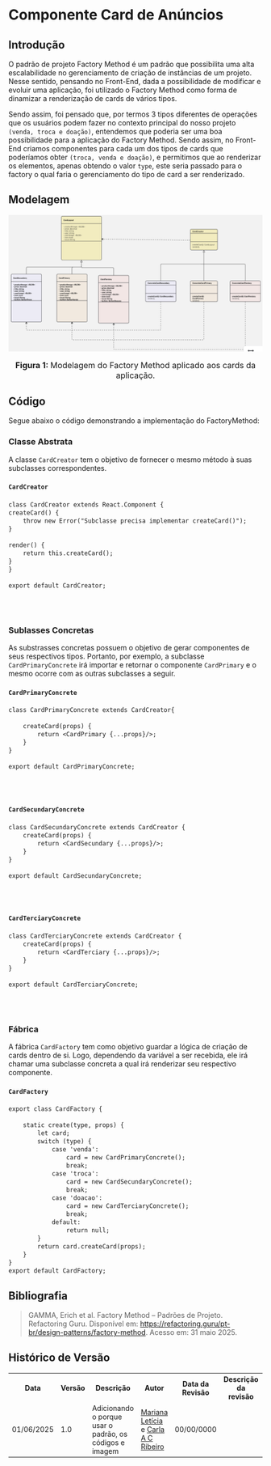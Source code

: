 # Componente Card de Anúncios

## Introdução

O padrão de projeto Factory Method é um padrão que possibilita uma alta escalabilidade no gerenciamento de criação de instâncias de um projeto. Nesse sentido, pensando no Front-End, dada a possibilidade de modificar e evoluir uma aplicação, foi utilizado o Factory Method como forma de dinamizar a renderização de cards de vários tipos.

Sendo assim, foi pensado que, por termos 3 tipos diferentes de operações que os usuários podem fazer no contexto principal do nosso projeto `(venda, troca e doação)`, entendemos que poderia ser uma boa possibilidade para a aplicação do Factory Method. Sendo assim, no Front-End criamos componentes para cada um dos tipos de cards que poderíamos obter `(troca, venda e doação)`, e permitimos que ao renderizar os elementos, apenas obtendo o valor `type`, este seria passado para o factory o qual faria o gerenciamento do tipo de card a ser renderizado. 

## Modelagem

![modelagem de cards usando o padrão factory Method](./../../../../../assets/cardsFactoryMethodModel.png)

<font size="3"><p style="text-align: center"><b>Figura 1: </b>Modelagem do Factory Method aplicado aos cards da aplicação.</p></font>

## Código

Segue abaixo o código demonstrando a implementação do FactoryMethod:

### Classe Abstrata

A classe `CardCreator` tem o objetivo de fornecer o mesmo método à suas subclasses correspondentes.

#### `CardCreator`

    class CardCreator extends React.Component {
    createCard() {
        throw new Error("Subclasse precisa implementar createCard()");
    }

    render() {
        return this.createCard();
    }
    }

    export default CardCreator;

<br>
<br>

### Sublasses Concretas

As substrasses concretas possuem o objetivo de gerar componentes de seus respectivos tipos. Portanto, por exemplo, a subclasse `CardPrimaryConcrete` irá importar e retornar o componente `CardPrimary` e o mesmo ocorre com as outras subclasses a seguir.

#### `CardPrimaryConcrete`

    class CardPrimaryConcrete extends CardCreator{
        
        createCard(props) {
            return <CardPrimary {...props}/>;
        }
    }

    export default CardPrimaryConcrete;

<br>
<br>

#### `CardSecundaryConcrete`

    class CardSecundaryConcrete extends CardCreator {
        createCard(props) {
            return <CardSecundary {...props}/>;
        }
    }

    export default CardSecundaryConcrete;

<br>
<br>

#### `CardTerciaryConcrete`

    class CardTerciaryConcrete extends CardCreator {
        createCard(props) {
            return <CardTerciary {...props}/>;
        }
    }

    export default CardTerciaryConcrete;

<br>
<br>

### Fábrica

A fábrica `CardFactory` tem como objetivo guardar a lógica de criação de cards dentro de si. Logo, dependendo da variável a ser recebida, ele irá chamar uma subclasse concreta a qual irá renderizar seu respectivo componente.

#### `CardFactory`

    export class CardFactory {
    
        static create(type, props) {
            let card;
            switch (type) {
                case 'venda':
                    card = new CardPrimaryConcrete();
                    break;
                case 'troca':
                    card = new CardSecundaryConcrete();
                    break;
                case 'doacao':
                    card = new CardTerciaryConcrete();
                    break;
                default:
                    return null;
            }
            return card.createCard(props);
        }
    }
    export default CardFactory;


## Bibliografia


> GAMMA, Erich et al. Factory Method – Padrões de Projeto. Refactoring Guru. Disponível em: https://refactoring.guru/pt-br/design-patterns/factory-method. Acesso em: 31 maio 2025.


## Histórico de Versão


<div align="center">
    <table>
        <tr>
            <th>Data</th>
            <th>Versão</th>
            <th>Descrição</th>
            <th>Autor</th>
            <th>Data da Revisão</th>
            <th>Descrição da revisão</th>
            <th>Revisor</th>
        </tr>
        <tr>
            <td>01/06/2025</td>
            <td>1.0</td>
            <td>Adicionando o porque usar o padrão, os códigos e imagem</td>
            <td><a href="https://github.com/Marianannn">Mariana Letícia</a> e <a href="https://github.com/ccarla">Carla A C Ribeiro</a></td>
            <td>00/00/0000</td>
            <td></td>
            <td><a href="https://github.com/SEU_GIT]">SEU_NOME</a></td>
        </tr>
    </table>
</div>